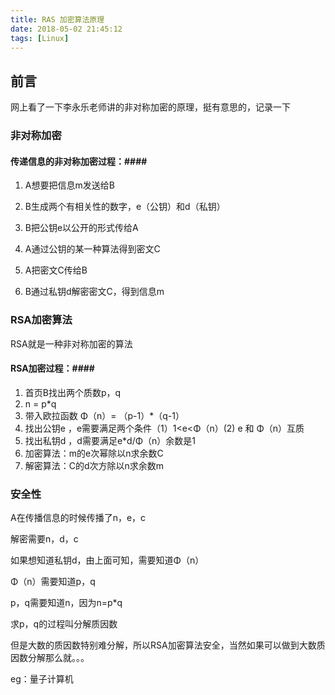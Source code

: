 ```yaml
---
title: RAS 加密算法原理
date: 2018-05-02 21:45:12
tags: [Linux]
---
```


## 前言 ##

网上看了一下李永乐老师讲的非对称加密的原理，挺有意思的，记录一下

<!-- more -->


### 非对称加密 ###

#### 传递信息的非对称加密过程：####

1. A想要把信息m发送给B

2. B生成两个有相关性的数字，e（公钥）和d（私钥）

3. B把公钥e以公开的形式传给A

4. A通过公钥的某一种算法得到密文C

5. A把密文C传给B

6. B通过私钥d解密密文C，得到信息m


### RSA加密算法 ###

RSA就是一种非对称加密的算法


#### RSA加密过程：####

1. 首页B找出两个质数p，q
2. n = p*q
3. 带入欧拉函数 Φ（n）= （p-1）*（q-1）
4. 找出公钥e ，e需要满足两个条件（1）1<e<Φ（n）(2) e 和 Φ（n）互质
5. 找出私钥d ，d需要满足e*d/Φ（n）余数是1
6. 加密算法：m的e次幂除以n求余数C
7. 解密算法：C的d次方除以n求余数m


### 安全性 ###

A在传播信息的时候传播了n，e，c

解密需要n，d，c

如果想知道私钥d，由上面可知，需要知道Φ（n）

Φ（n）需要知道p，q

p，q需要知道n，因为n=p*q

求p，q的过程叫分解质因数

但是大数的质因数特别难分解，所以RSA加密算法安全，当然如果可以做到大数质因数分解那么就。。。


eg：量子计算机

